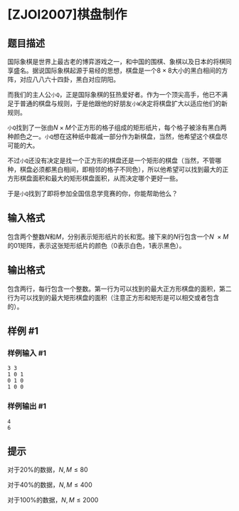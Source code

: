 # [ZJOI2007]棋盘制作

## 题目描述

国际象棋是世界上最古老的博弈游戏之一，和中国的围棋、象棋以及日本的将棋同享盛名。据说国际象棋起源于易经的思想，棋盘是一个$8 \times 8$大小的黑白相间的方阵，对应八八六十四卦，黑白对应阴阳。

而我们的主人公`小Q`，正是国际象棋的狂热爱好者。作为一个顶尖高手，他已不满足于普通的棋盘与规则，于是他跟他的好朋友`小W`决定将棋盘扩大以适应他们的新规则。

`小Q`找到了一张由$N \times M$个正方形的格子组成的矩形纸片，每个格子被涂有黑白两种颜色之一。`小Q`想在这种纸中裁减一部分作为新棋盘，当然，他希望这个棋盘尽可能的大。

不过`小Q`还没有决定是找一个正方形的棋盘还是一个矩形的棋盘（当然，不管哪种，棋盘必须都黑白相间，即相邻的格子不同色），所以他希望可以找到最大的正方形棋盘面积和最大的矩形棋盘面积，从而决定哪个更好一些。

于是`小Q`找到了即将参加全国信息学竞赛的你，你能帮助他么？


## 输入格式

包含两个整数$N$和$M$，分别表示矩形纸片的长和宽。接下来的$N$行包含一个$N \ \times M$的$01$矩阵，表示这张矩形纸片的颜色（$0$表示白色，$1$表示黑色）。


## 输出格式

包含两行，每行包含一个整数。第一行为可以找到的最大正方形棋盘的面积，第二行为可以找到的最大矩形棋盘的面积（注意正方形和矩形是可以相交或者包含的）。


## 样例 #1

### 样例输入 #1
```
3 3
1 0 1
0 1 0
1 0 0
```

### 样例输出 #1

```
4
6
```

## 提示

对于$20\%$的数据，$N, M ≤ 80$

对于$40\%$的数据，$N, M ≤ 400$

对于$100\%$的数据，$N, M ≤ 2000$

